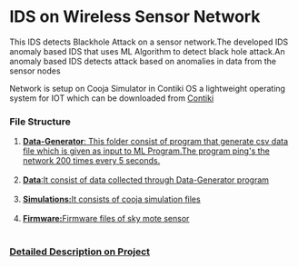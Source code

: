 <h1>IDS on Wireless Sensor Network</h1>
<p>This IDS detects Blackhole Attack on a sensor network.The developed IDS anomaly based IDS that uses ML Algorithm to detect black hole attack.An anomaly based IDS detects attack based on anomalies in data from the sensor nodes</p>
<p>Network is setup on Cooja Simulator in Contiki OS a lightweight operating system for IOT which can be downloaded from <a href="https://sourceforge.net/projects/contiki/files/Instant%20Contiki/" target="_blank">Contiki</a></p>
<h3>File Structure</h3>
<ol>
<li><b><u>Data-Generator<u></b>: This folder consist of program that generate csv data file which is given as input to ML Program.The program ping's the network 200 times every 5 seconds.</li> <br> 
<li><b><u>Data</u></b>:It consist of data collected through Data-Generator program</li> <br> 
<li><b><u>Simulations:</u></b>It consists of cooja simulation files</li> <br> 
<li><b><u>Firmware:</u></b>Firmware files of sky mote sensor</li> <br> 
</ol>
<h3>Detailed Description on Project</h3>
  
